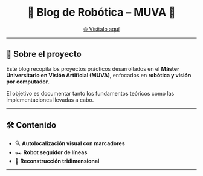<h1 align="center">🤖 Blog de Robótica – MUVA 🚀</h1>

<p align="center">
  <a href="https://diegogonovi.github.io/BlogRoboticaMUVA/">🌐 Visítalo aquí</a>
</p>

---

## 📌 Sobre el proyecto  

Este blog recopila los proyectos prácticos desarrollados en el **Máster Universitario en Visión Artificial (MUVA)**, enfocados en **robótica y visión por computador**.  

El objetivo es documentar tanto los fundamentos teóricos como las implementaciones llevadas a cabo.  

---

## 🛠️ Contenido  

- 🔍 **Autolocalización visual con marcadores**  
- 🏎️ **Robot seguidor de líneas**  
- 📸 **Reconstrucción tridimensional**  

---


